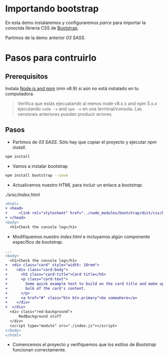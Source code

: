 # Importando bootstrap

En esta demo instalaremos y configuraremos _parce_ para importar la conocida librería CSS de [Bootstrap](https://getbootstrap.com/).

Partimos de la demo anterior _03 SASS_.

# Pasos para contruirlo

## Prerequisitos

Instala [Node.js and npm](https://nodejs.org/en/) (min v8.9) si aún no está instalado en tu computadora.

> Verifica que estás ejecuatando al menos node v8.x.x and npm 5.x.x ejecutando `node -v` and `npm -v` en una terminal/consola. Las versiones anteriores pueden producir errores.

## Pasos

- Partimos de _03 SASS_. Sólo hay que copiar el proyecto y ejecutar _npm install_.

```cmd
npm install
```

- Vamos a instalar bootstrap

```bash
npm install bootstrap --save
```

- Actualicemos nuestro _HTML_ para incluir un enlace a _bootstrap_.

_./srsc/index.html_

```diff
<html>
+ <head>
+     <link rel="stylesheet" href="../node_modules/bootstrap/dist/css/bootstrap.css">
+ </head>
<body>
  <h1>Check the console log</h1>
```

- Modifiquemos nuestro _index.html_ e incluyamos algún componente específico de _bootstrap_.

```diff
...
<body>
  <h1>Check the console log</h1>
+  <div class="card" style="width: 18rem">
+    <div class="card-body">
+      <h5 class="card-title">Card title</h5>
+      <p class="card-text">
+        Some quick example text to build on the card title and make up the
+        bulk of the card's content.
+      </p>
+      <a href="#" class="btn btn-primary">Go somewhere</a>
+    </div>
+  </div>
  <div class="red-background">
      RedBackground stuff
  </div>
  <script type="module" src="./index.js"></script>
</body>
</html>
```

- Comencemos el proyecto y verifiquemos que los estilos de _Bootstrap_ funcionan correctamente.